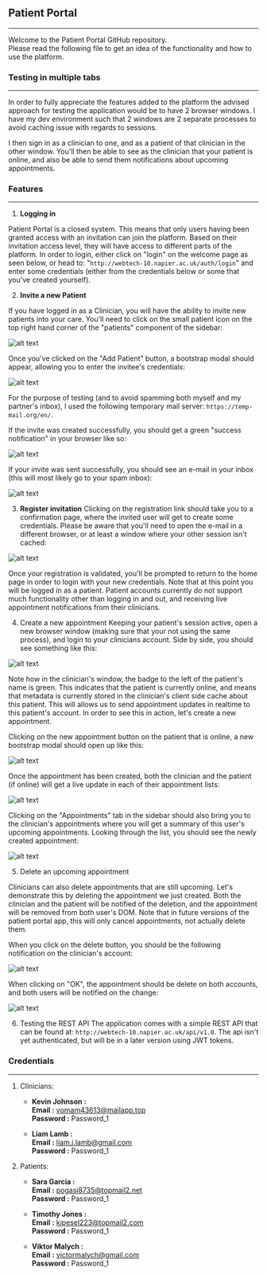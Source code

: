 ## Patient Portal
---

Welcome to the Patient Portal GitHub repository. <br />
Please read the following file to get an idea of the functionality and how to use the platform.

### Testing in multiple tabs
---
In order to fully appreciate the features added to the platform the advised approach for testing the application would be to have 2 browser windows. I have my dev environment such that 2 windows are 2 separate processes to avoid caching issue with regards to sessions. <br />

I then sign in as a clinician to one, and as a patient of that clinician in the other window. You'll then be able to see as the clinician that your patient is online, and also be able to send them notifications about upcoming appointments.

### Features
---

1. **Logging in**

Patient Portal is a closed system. This means that only users having been granted access with an invitation can join the platform. Based on their invitation access level, they will have access to different parts of the platform. In order to login, either click on "login" on the welcome page as seen below, or head to:  "```http://webtech-10.napier.ac.uk/auth/login```" and enter some credentials (either from the credentials below or some that you've created yourself).

2. **Invite a new Patient**

If you have logged in as a Clinician, you will have the ability to invite new patients into your care. You'll need to click on the small patient icon on the top right hand corner of the "patients" component of the sidebar: <br />

![alt text](./public/invitation_one.png "Invite Patient")

Once you've clicked on the "Add Patient" button, a bootstrap modal should appear, allowing you to enter the invitee's credentials: <br />

![alt text](./public/invitation_two.png "Invite Patient") <br />

For the purpose of testing (and to avoid spamming both myself and my partner's inbox), I used the following temporary mail server: ```https://temp-mail.org/en/```. <br />

If the invite was created successfully, you should get a green "success notification" in your browser like so: <br />

![alt text](./public/invite_notification.png "Invite Notification") <br />

If your invite was sent successfully, you should see an e-mail in your inbox (this will most likely go to your spam inbox): <br />

![alt text](./public/invite_email.png "Invite Email") <br />

3. **Register invitation**
Clicking on the registration link should take you to a confirmation page, where the invited user will get to create some credentials. Please be aware that you'll need to open the e-mail in a different browser, or at least a window where your other session isn't cached: <br />

![alt text](./public/invite_confirmation.png "Invite confirmation") <br />

Once your registration is validated, you'll be prompted to return to the home page in order to login with your new credentials. Note that at this point you will be logged in as a patient. Patient accounts currently do not support much functionality other than logging in and out, and receiving live appointment notifications from their clinicians.

4. Create a new appointment
Keeping your patient's session active, open a new browser window (making sure that your not using the same process), and login to your clinicians account. Side by side, you should see something like this: <br />

![alt text](./public/appointment_one.png "Side by Side")

Note how in the clinician's window, the badge to the left of the patient's name is green. This indicates that the patient is currently online, and means that metadata is currently stored in the clinician's client side cache about this patient. This will allows us to send appointment updates in realtime to this patient's account. In order to see this in action, let's create a new appointment. <br />

Clicking on the new appointment button on the patient that is online, a new bootstrap modal should open up like this: <br />

![alt text](./public/appointment_two.png "New Appointment") <br />

Once the appointment has been created, both the clinician and the patient (if online) will get a live update in each of their appointment lists: <br />

![alt text](./public/appointment_three.png "New Appointment") <br /> 

Clicking on the "Appointments" tab in the sidebar should also bring you to the clinician's appointments where you will get a summary of this user's upcoming appointments. Looking through the list, you should see the newly created appointment: <br/>

![alt text](./public/appointment_four.png "New Appointment") <br />

5. Delete an upcoming appointment

Clinicians can also delete appointments that are still upcoming. Let's demonstrate this by deleting the appointment we just created. Both the clinician and the patient will be notified of the deletion, and the appointment will be removed from both user's DOM. Note that in future versions of the patient portal app, this will only cancel appointments, not actually delete them. <br />

When you click on the delete button, you should be the following notification on the clinician's account: <br />

![alt text](./public/delete_notification.png "Delete Notification") <br />

When clicking on "OK", the appointment should be delete on both accounts, and both users will be notified on the change: <br />

![alt text](./public/delete_two.png "Delete appointment") <br />

6. Testing the REST API
The application comes with a simple REST API that can be found at: ```http://webtech-10.napier.ac.uk/api/v1.0```. The api isn't yet authenticated, but will be in a later version using JWT tokens.

### Credentials
---

1. Clinicians:
    - **Kevin Johnson :** <br />
        **Email :** vomam43613@mailapp.top<br />
        **Password :** Password_1<br />

    - **Liam Lamb :** <br />
        **Email :** liam.j.lamb@gmail.com<br />
        **Password :** Password_1<br />

2. Patients:
    - **Sara Garcia :** <br />
        **Email :** pogasi8735@topmail2.net<br />
        **Password :** Password_1<br />

    - **Timothy Jones :** <br />
        **Email :** kipesel223@topmail2.com<br />
        **Password :** Password_1<br />

    - **Viktor Malych :** <br />
        **Email :** victormalych@gmail.com<br />
        **Password :** Password_1<br />
